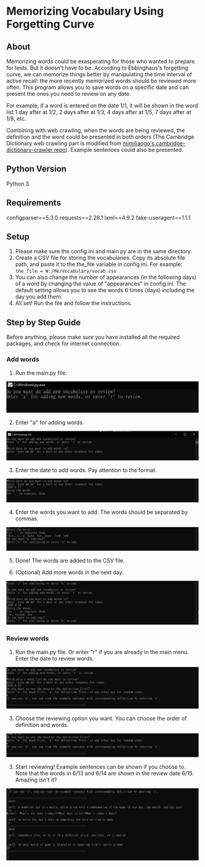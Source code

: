 # Memorizing Vocabulary Using Forgetting Curve

## About

Memorizing words could be exasperating for those who wanted to prepare for tests. But it doesn't have to be. According to Ebbinghaus's
forgetting curve, we can memorize things better by manipulating the time interval of active recall: the more recently memorized words
should be reviewed more often. This program allows you to save words on a specific date and can present the ones you need to review
on any date. 

For example, if a word is entered on the date 1/1, it will be shown in the word list 1 day after at 1/2, 2 days after at 1/3, 4 days after at 1/5, 7 days after at 1/8, etc.

Combining with web crawling, when the words are being reviewed, the definition and the word could be presented in both orders (The Cambridge Dictionary
web crawling part is modified from [mimiliaogo's cambridge-dictionary-crawler repo](https://github.com/mimiliaogo/cambridge-dictionary-crawler.git)). Example sentences 
could also be presented.

## Python Version

Python 3

## Requirements

﻿configparser==5.3.0
requests==2.28.1
lxml==4.9.2
fake-useragent==1.1.1

## Setup

1. Please make sure the config.ini and main.py are in the same directory.
2. Create a CSV file for storing the vocabularies. Copy its absolute file path, and paste it to the the_file variable in config.ini. For example: `the_file = W:/Me/Vocabulary/vocab.csv`
3. You can also change the number of appearances (in the following days) of a word by changing the value of "appearances" in config.ini. The default setting allows you to see the words 6 times (days) including the day you add them.
4. All set! Run the file and follow the instructions.

## Step by Step Guide

Before anything, please make sure you have installed all the required packages, and check for internet connection.

### Add words

1. Run the main.py file.

![image](/images/runMain.png)

2. Enter "a" for adding words.

![image](/images/enterAtoAdd.png)

3. Enter the date to add words. Pay attention to the format.

![image](/images/enterDateA.png)

4. Enter the words you want to add. The words should be separated by commas.

![image](/images/enterWords.png)

5. Done! The words are added to the CSV file.

6. (Optional) Add more words in the next day.

![image](/images/enterWords2.png)

### Review words

1. Run the main.py file. Or enter "r" if you are already in the main menu. Enter the date to review words.

![image](/images/enterRdateToReview.png)

3. Choose the reviewing option you want. You can choose the order of definition and words.

![image](/images/reviewOptions.png)

3. Start reviewing! Example sentences can be shown if you choose to. Note that the words in 6/13 and 6/14 are shown in the review date 6/15. Amazing isn't it?

![image](/images/reviewingWords.png)



